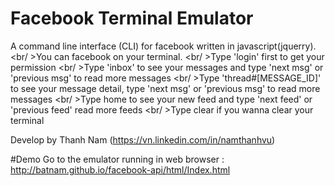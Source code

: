 # Facebook Terminal Emulator
A command line interface (CLI) for facebook  written in javascript(jquerry). 
<br/ >You can facebook on your terminal.
<br/ >Type 'login' first to get your permission
<br/ >Type 'inbox' to see your messages and type 'next msg' or 'previous msg' to read more messages
<br/ >Type 'thread#[MESSAGE_ID]' to see your message detail, type 'next msg' or 'previous msg' to read more messages
<br/ >Type home to see your new feed and type 'next feed' or 'previous feed' read more feeds
<br/ >Type clear if you wanna clear your terminal

Develop by Thanh Nam (https://vn.linkedin.com/in/namthanhvu)

#Demo
Go to the emulator running in web browser : http://batnam.github.io/facebook-api/html/Index.html
